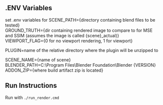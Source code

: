 ## .ENV Variables
set .env variables for 
SCENE_PATH={directory containing blend files to be tested}   
GROUND_TRUTH={dir containing rendered image to compare to for MSE and SSIM (assumes the image is called {scene}_actual)}  
VIEWPORT_FLAG={0 for no viewport rendering, 1 for viewport}  

PLUGIN=name of the relative directory where the plugin will be unzipped to  

SCENE_NAME={name of scene}  
BLENDER_PATH=C:\Program Files\Blender Foundation\Blender {VERSION}  
ADDON_ZIP={where build artifact zip is located}  


## Run Instructions
Run with `./run_render.cmd`



